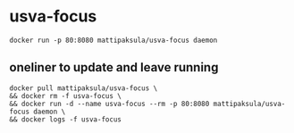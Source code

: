 # usva-focus

```
docker run -p 80:8080 mattipaksula/usva-focus daemon
```

## oneliner to update and leave running

```shell
docker pull mattipaksula/usva-focus \
&& docker rm -f usva-focus \
&& docker run -d --name usva-focus --rm -p 80:8080 mattipaksula/usva-focus daemon \
&& docker logs -f usva-focus
```
